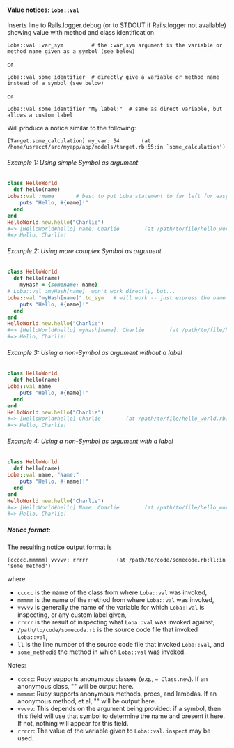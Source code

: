 #### Value notices:  `Loba::val`

Inserts line to Rails.logger.debug (or to STDOUT if Rails.logger not available) showing value with method and class identification

```
Loba::val :var_sym         # the :var_sym argument is the variable or method name given as a symbol (see below)
```

or

```
Loba::val some_identifier  # directly give a variable or method name instead of a symbol (see below)
```

or

```
Loba::val some_identifier "My label:"  # same as direct variable, but allows a custom label
```

Will produce a notice similar to the following:

```
[Target.some_calculation] my_var: 54       (at /home/usracct/src/myapp/app/models/target.rb:55:in `some_calculation')
```

###### Example 1: Using simple Symbol as argument
```ruby
class HelloWorld
  def hello(name)
Loba::val :name       # best to put Loba statement to far left for easy removal when done
    puts "Hello, #{name}!"
  end
end
HelloWorld.new.hello("Charlie")
#=> [HelloWorld#hello] name: Charlie        (at /path/to/file/hello_world.rb:3:in `hello')
#=> Hello, Charlie!
```

###### Example 2: Using more complex Symbol as argument
```ruby
class HelloWorld
  def hello(name)
    myHash = {somename: name}
# Loba::val :myHash[name]  won't work directly, but...
Loba::val "myHash[name]".to_sym   # will work -- just express the name as a String and cast to a Symbol
    puts "Hello, #{name}!"
  end
end
HelloWorld.new.hello("Charlie")
#=> [HelloWorld#hello] myHash[name]: Charlie        (at /path/to/file/hello_world.rb:5:in `hello')
#=> Hello, Charlie!
```

###### Example 3: Using a non-Symbol as argument without a label
```ruby
class HelloWorld
  def hello(name)
Loba::val name
    puts "Hello, #{name}!"
  end
end
HelloWorld.new.hello("Charlie")
#=> [HelloWorld#hello] Charlie        (at /path/to/file/hello_world.rb:3:in `hello')
#=> Hello, Charlie!
```

###### Example 4: Using a non-Symbol as argument with a label
```ruby
class HelloWorld
  def hello(name)
Loba::val name, "Name:"
    puts "Hello, #{name}!"
  end
end
HelloWorld.new.hello("Charlie")
#=> [HelloWorld#hello] Name: Charlie        (at /path/to/file/hello_world.rb:3:in `hello')
#=> Hello, Charlie!
```

##### Notice format:

The resulting notice output format is

```
[ccccc.mmmmm] vvvvv: rrrrr         (at /path/to/code/somecode.rb:ll:in 'some_method')
```

where
* `ccccc` is the name of the class from where `Loba::val` was invoked,
* `mmmmm` is the name of the method from where `Loba::val` was invoked,
* `vvvvv` is generally the name of the variable for which `Loba::val` is inspecting, or any custom label given,
* `rrrrr` is the result of inspecting what `Loba::val` was invoked against,
* `/path/to/code/somecode.rb` is the source code file that invoked `Loba::val`,
* `ll` is the line number of the source code file that invoked `Loba::val`, and
* `some_method`is the method in which `Loba::val` was invoked.


Notes:
* `ccccc`:  Ruby supports anonymous classes (e.g., `= Class.new`).  If an anonymous class, "<anonymous class>" will be output here.
* `mmmmm`:  Ruby supports anonymous methods, procs, and lambdas.  If an anonymous method, et al, "<anonymous method>" will be output here.
* `vvvvv`:  This depends on the argument being provided:  if a symbol, then this field will use that symbol to determine the name and present it here.  If not, nothing will appear for this field.
* `rrrrr`:  The value of the variable given to `Loba::val`.  `inspect` may be used.

